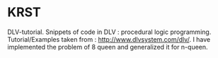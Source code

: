 # KRST
DLV-tutorial.
Snippets of code in DLV : procedural logic programming.
Tutorial/Examples taken from : http://www.dlvsystem.com/dlv/.
I have implemented the problem of 8 queen and generalized it for n-queen.
